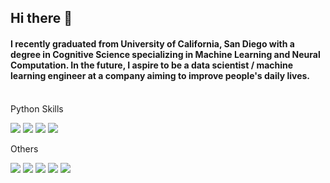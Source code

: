 ## Hi there 👋

  ####    I recently graduated from University of California, San Diego with a degree in Cognitive Science specializing in Machine Learning and Neural Computation. In the future, I aspire to be a data scientist / machine learning engineer at a company aiming to improve people's daily lives.
<br>
Python Skills
<p>
  <img src="https://img.shields.io/badge/Python-3776AB?style=flat-square&logo=python&logoColor=white"/>
  <img src="https://img.shields.io/badge/Pandas-1504581?style=flat-square&logo=pandas&logoColor=white"/>
  <img src="https://img.shields.io/badge/Sklearn-F7931E?style=flat-square&logo=scikit-learn&logoColor=white"/>
  <img src="https://img.shields.io/badge/TensorFlow-FF6F00?style=flat-square&logo=tensorflow&logoColor=white"/>
</p>
Others
<p>
  <img src="https://img.shields.io/badge/Java-886cc4?style=flat-square&logo=java&logoColor=white"> 
  <img src="https://img.shields.io/badge/MySQL-4479A1?style=flat-square&logo=mysql&logoColor=white"/>
  <img src="https://img.shields.io/badge/MATLAB-f47d2e?style=flat-square&logo=matlab&logoColor=white">
  <img src="https://img.shields.io/badge/Linux-fcc624?style=flat-square&logo=linux&logoColor=white">
  <img src="https://img.shields.io/badge/Git-F050321?style=flat-square&logo=git&logoColor=white"/>
  
<!--
**jungsoolee123/jungsoolee123** is a ✨ _special_ ✨ repository because its `README.md` (this file) appears on your GitHub profile.

Here are some ideas to get you started:

- 🔭 I’m currently working on ...
- 🌱 I’m currently learning ...
- 👯 I’m looking to collaborate on ...
- 🤔 I’m looking for help with ...
- 💬 Ask me about ...
- 📫 How to reach me: ...
- 😄 Pronouns: ...
- ⚡ Fun fact: ...
-->
